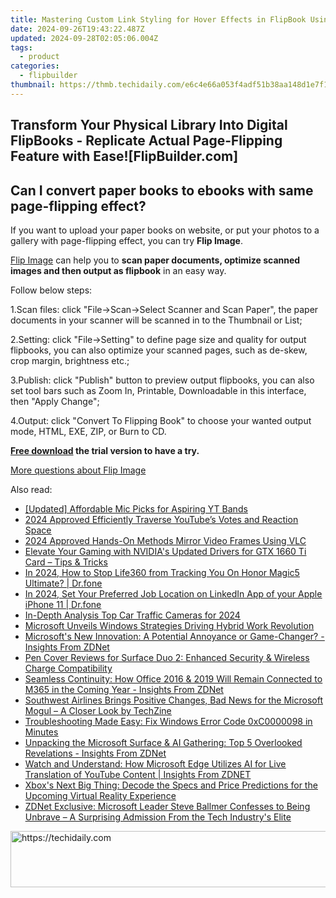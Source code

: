 ```yaml
---
title: Mastering Custom Link Styling for Hover Effects in FlipBook Using FlipBuilder Tools
date: 2024-09-26T19:43:22.487Z
updated: 2024-09-28T02:05:06.004Z
tags:
  - product
categories:
  - flipbuilder
thumbnail: https://thmb.techidaily.com/e6c4e66a053f4adf51b38aa148d1e7f1b0fe37b06c40a2dc84de8d83be8e3fd3.jpg
---
```


## Transform Your Physical Library Into Digital FlipBooks - Replicate Actual Page-Flipping Feature with Ease![FlipBuilder.com]

## Can I convert paper books to ebooks with same page-flipping effect?

If you want to upload your paper books on website, or put your photos to a gallery with page-flipping effect, you can try **Flip Image**. 

[Flip Image](https://tools.techidaily.com/flipbuilder/products/) can help you to **scan paper documents, optimize scanned images and then output as flipbook** in an easy way.

Follow below steps:

1.Scan files: click "File->Scan->Select Scanner and Scan Paper", the paper documents in your scanner will be scanned in to the Thumbnail or List;

2.Setting: click "File->Setting" to define page size and quality for output flipbooks, you can also optimize your scanned pages, such as de-skew, crop margin, brightness etc.;

3.Publish: click "Publish" button to preview output flipbooks, you can also set tool bars such as Zoom In, Printable, Downloadable in this interface, then "Apply Change";

4.Output: click "Convert To Flipping Book" to choose your wanted output mode, HTML, EXE, ZIP, or Burn to CD.

**[Free download](https://tools.techidaily.com/flipbuilder/products/) the trial version to have a try.** 

[More questions about Flip Image](https://tools.techidaily.com/flipbuilder/products/)

<ins class="adsbygoogle"
     style="display:block"
     data-ad-format="autorelaxed"
     data-ad-client="ca-pub-7571918770474297"
     data-ad-slot="1223367746"></ins>

<ins class="adsbygoogle"
     style="display:block"
     data-ad-client="ca-pub-7571918770474297"
     data-ad-slot="8358498916"
     data-ad-format="auto"
     data-full-width-responsive="true"></ins>

<span class="atpl-alsoreadstyle">Also read:</span>
<div><ul>
<li><a href="https://youtube-docs.techidaily.com/ed-affordable-mic-picks-for-aspiring-yt-bands/"><u>[Updated] Affordable Mic Picks for Aspiring YT Bands</u></a></li>
<li><a href="https://article-tips.techidaily.com/2024-approved-efficiently-traverse-youtubes-votes-and-reaction-space/"><u>2024 Approved Efficiently Traverse YouTube’s Votes and Reaction Space</u></a></li>
<li><a href="https://desktop-recording.techidaily.com/2024-approved-hands-on-methods-mirror-video-frames-using-vlc/"><u>2024 Approved Hands-On Methods Mirror Video Frames Using VLC</u></a></li>
<li><a href="https://win-amazing.techidaily.com/elevate-your-gaming-with-nvidias-updated-drivers-for-gtx-1660-ti-card-tips-and-tricks/"><u>Elevate Your Gaming with NVIDIA's Updated Drivers for GTX 1660 Ti Card – Tips & Tricks</u></a></li>
<li><a href="https://review-topics.techidaily.com/in-2024-how-to-stop-life360-from-tracking-you-on-honor-magic5-ultimate-drfone-by-drfone-virtual-android/"><u>In 2024, How to Stop Life360 from Tracking You On Honor Magic5 Ultimate? | Dr.fone</u></a></li>
<li><a href="https://location-social.techidaily.com/in-2024-set-your-preferred-job-location-on-linkedin-app-of-your-apple-iphone-11-drfone-by-drfone-virtual-ios/"><u>In 2024, Set Your Preferred Job Location on LinkedIn App of your Apple iPhone 11 | Dr.fone</u></a></li>
<li><a href="https://fox-access.techidaily.com/in-depth-analysis-top-car-traffic-cameras-for-2024/"><u>In-Depth Analysis Top Car Traffic Cameras for 2024</u></a></li>
<li><a href="https://win-reviews.techidaily.com/microsoft-unveils-windows-strategies-driving-hybrid-work-revolution/"><u>Microsoft Unveils Windows Strategies Driving Hybrid Work Revolution</u></a></li>
<li><a href="https://win-reviews.techidaily.com/microsofts-new-innovation-a-potential-annoyance-or-game-changer-insights-from-zdnet/"><u>Microsoft's New Innovation: A Potential Annoyance or Game-Changer? - Insights From ZDNet</u></a></li>
<li><a href="https://win-reviews.techidaily.com/pen-cover-reviews-for-surface-duo-2-enhanced-security-and-wireless-charge-compatibility/"><u>Pen Cover Reviews for Surface Duo 2: Enhanced Security & Wireless Charge Compatibility</u></a></li>
<li><a href="https://win-reviews.techidaily.com/seamless-continuity-how-office-2016-and-2019-will-remain-connected-to-m365-in-the-coming-year-insights-from-zdnet/"><u>Seamless Continuity: How Office 2016 & 2019 Will Remain Connected to M365 in the Coming Year - Insights From ZDNet</u></a></li>
<li><a href="https://win-reviews.techidaily.com/southwest-airlines-brings-positive-changes-bad-news-for-the-microsoft-mogul-a-closer-look-by-techzine/"><u>Southwest Airlines Brings Positive Changes, Bad News for the Microsoft Mogul – A Closer Look by TechZine</u></a></li>
<li><a href="https://win-howtos.techidaily.com/1723208388076-troubleshooting-made-easy-fix-windows-error-code-0xc0000098-in-minutes/"><u>Troubleshooting Made Easy: Fix Windows Error Code 0xC0000098 in Minutes</u></a></li>
<li><a href="https://win-reviews.techidaily.com/unpacking-the-microsoft-surface-and-ai-gathering-top-5-overlooked-revelations-insights-from-zdnet/"><u>Unpacking the Microsoft Surface & AI Gathering: Top 5 Overlooked Revelations - Insights From ZDNet</u></a></li>
<li><a href="https://win-reviews.techidaily.com/watch-and-understand-how-microsoft-edge-utilizes-ai-for-live-translation-of-youtube-content-insights-from-zdnet/"><u>Watch and Understand: How Microsoft Edge Utilizes AI for Live Translation of YouTube Content | Insights From ZDNET</u></a></li>
<li><a href="https://tech-recovery.techidaily.com/xboxs-next-big-thing-decode-the-specs-and-price-predictions-for-the-upcoming-virtual-reality-experience/"><u>Xbox's Next Big Thing: Decode the Specs and Price Predictions for the Upcoming Virtual Reality Experience</u></a></li>
<li><a href="https://win-reviews.techidaily.com/zdnet-exclusive-microsoft-leader-steve-ballmer-confesses-to-being-unbrave-a-surprising-admission-from-the-tech-industrys-elite/"><u>ZDNet Exclusive: Microsoft Leader Steve Ballmer Confesses to Being Unbrave – A Surprising Admission From the Tech Industry's Elite</u></a></li>
</ul></div>

<!-- affiliate ads begin -->
<a href="https://aligracehair.sjv.io/c/5597632/2047351/19272" target="_top" id="2047351">
  <img src="//a.impactradius-go.com/display-ad/19272-2047351" border="0" alt="https://techidaily.com" width="728" height="90"/>
</a>
<img height="0" width="0" src="https://aligracehair.sjv.io/i/5597632/2047351/19272" style="position:absolute;visibility:hidden;" border="0" />
<!-- affiliate ads end -->

